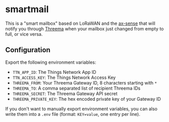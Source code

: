 # smartmail

This is a "smart mailbox" based on LoRaWAN and the
[ax-sense](https://twitter.com/adnexo_gmbh/status/901370927405047808) that will
notify you through [Threema](https://threema.ch/) when your mailbox just
changed from empty to full, or vice versa.

## Configuration

Export the following environment variables:

- `TTN_APP_ID`: The Things Network App ID
- `TTN_ACCESS_KEY`: The Things Network Access Key
- `THREEMA_FROM`: Your Threema Gateway ID, 8 characters starting with `*`
- `THREEMA_TO`: A comma separated list of recipient Threema IDs
- `THREEMA_SECRET`: The Threema Gateway API secret
- `THREEMA_PRIVATE_KEY`: The hex encoded private key of your Gateway ID

If you don't want to manually export environment variables, you can also write
them into a `.env` file (format: `KEY=value`, one entry per line).
